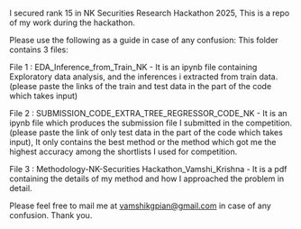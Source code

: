I secured rank 15 in NK Securities Research Hackathon 2025, This is a repo of my work during the hackathon.

Please use the following as a guide in case of any confusion:
This folder contains 3 files:

File 1 : EDA_Inference_from_Train_NK - It is an ipynb file containing Exploratory data analysis, and the inferences i extracted from train data. (please paste the links of the train and test data in the part of the code which takes input)

File 2 : SUBMISSION_CODE_EXTRA_TREE_REGRESSOR_CODE_NK - It is an ipynb file which produces the submission file I submitted in the competition. (please paste the link of only test data in the part of the code which takes input), It only contains the best method or the method which got me the highest accuracy among the shortlists I used for competition.

File 3 : Methodology-NK-Securities Hackathon_Vamshi_Krishna - It is a pdf containing the details of my method and how I approached the problem in detail. 

Please feel free to mail me at vamshikgpian@gmail.com in case of any confusion.
Thank you.
